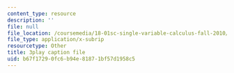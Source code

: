 ```yaml
---
content_type: resource
description: ''
file: null
file_location: /coursemedia/18-01sc-single-variable-calculus-fall-2010/b67f17290fc6b94e81871bf57d1958c5_5q_3FDOkVRQ.srt
file_type: application/x-subrip
resourcetype: Other
title: 3play caption file
uid: b67f1729-0fc6-b94e-8187-1bf57d1958c5
---
```

